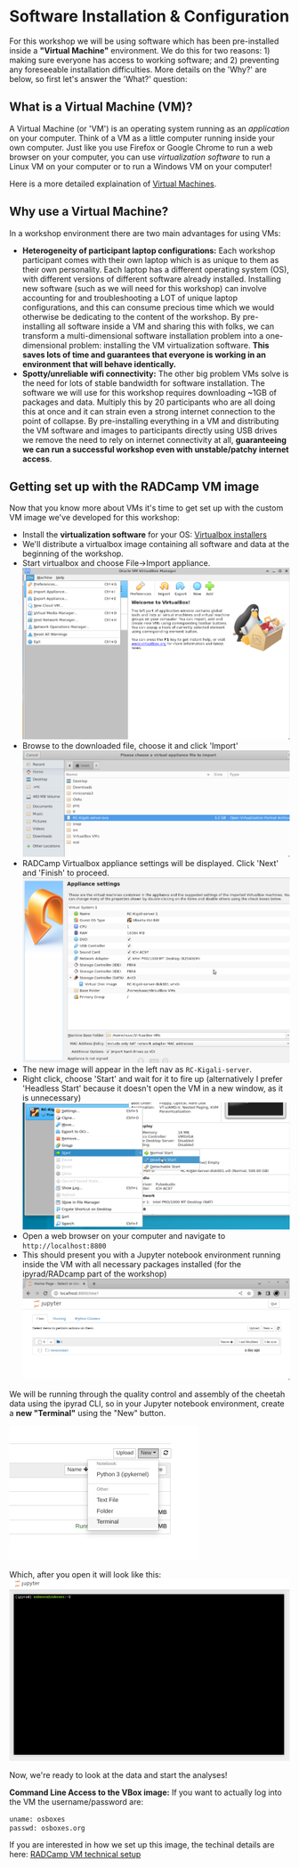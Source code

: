 # Software Installation & Configuration

For this workshop we will be using software which has been pre-installed
inside a **"Virtual Machine"** environment. We do this for two reasons: 1) making
sure everyone has access to working software; and 2) preventing any foreseeable
installation difficulties. More details on the 'Why?' are below, so first let's
answer the 'What?' question:

## What is a Virtual Machine (VM)?
A Virtual Machine (or 'VM') is an operating system running as an *application*
on your computer. Think of a VM as a little computer running inside your own
computer. Just like you use Firefox or Google Chrome to run a web browser on
your computer, you can use *virtualization software* to run a Linux VM on your 
computer or to run a Windows VM on your computer!

Here is a more detailed explaination of [Virtual Machines](https://www.mongodb.com/cloud-explained/virtual-machines).

## Why use a Virtual Machine?
In a workshop environment there are two main advantages for using VMs:
* **Heterogeneity of participant laptop configurations:** Each workshop
participant comes with their own laptop which is as unique to them as their
own personality. Each laptop has a different operating system (OS), with
different versions of different software already installed. Installing new
software (such as we will need for this workshop) can involve accounting for
and troubleshooting a LOT of unique laptop configurations, and this can consume
precious time which we would otherwise be dedicating to the content of the
workshop. By pre-installing all software inside a VM and sharing this with
folks, we can transform a multi-dimensional software installation problem
into a one-dimensional problem: installing the VM virtualization software. **This
saves lots of time and guarantees that everyone is working in an environment
that will behave identically.**
* **Spotty/unreliable wifi connectivity:** The other big problem VMs solve
is the need for lots of stable bandwidth for software installation. The
software we will use for this workshop requires downloading ~1GB of packages
and data. Multiply this by 20 participants who are all doing this at once
and it can strain even a strong internet connection to the point of collapse.
By pre-installing everything in a VM and distributing the VM software and images
to participants directly using USB drives we remove the need to rely on
internet connectivity at all, **guaranteeing we can run a successful workshop
even with unstable/patchy internet access**.

## Getting set up with the RADCamp VM image
Now that you know more about VMs it's time to get set up with the custom
VM image we've developed for this workshop:
* Install the **virtualization software** for your OS: [Virtualbox installers](https://www.virtualbox.org/wiki/Downloads)
* We'll distribute a virtualbox image containing all software and data at the beginning of the workshop.
* Start virtualbox and choose File->Import appliance.
![Import to RADCamp virtualbox appliance](images/VBox-ImportAppliance.png)
* Browse to the downloaded file, choose it and click 'Import'
![Browse to RADCamp virtualbox image](images/VBox-BrowseImage.png)
* RADCamp Virtualbox appliance settings will be displayed. Click 'Next' and 'Finish'
to proceed.
![Finalize RADCamp virtualbox appliance import](images/VBox-NewImageSettings.png)
* The new image will appear in the left nav as `RC-Kigali-server`.
* Right click, choose 'Start' and wait for it to fire up (alternatively I prefer
'Headless Start' because it doesn't open the VM in a new window, as it is
unnecessary)
![Start RADCamp virtualbox image](images/VBox-StartImage.png)
* Open a web browser on your computer and navigate to `http://localhost:8800`
* This should present you with a Jupyter notebook environment running inside the VM with all necessary packages installed (for the ipyrad/RADcamp part of the workshop)
![Jupyter Notebook Landing Page](images/VBox-JupyterNotebookLanding.png)

We will be running through the quality control and assembly of the cheetah data using the ipyrad
CLI, so in your Jupyter notebook environment, create a **new "Terminal"**
using the "New" button.

![png](images/ipyrad-NewTerminal.png)

Which, after you open it will look like this:
![png](images/ipyrad-CleanTerminal.png)

Now, we're ready to look at the data and start the analyses!

**Command Line Access to the VBox image:** If you want to actually log into
the VM the username/password are:
```
uname: osboxes
passwd: osboxes.org
```

If you are interested in how we set up this image, the techinal details are
here: [RADCamp VM technical setup](vm-technical-configuration.md)

